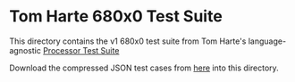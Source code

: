# Tom Harte 680x0 Test Suite

This directory contains the v1 680x0 test suite from Tom Harte's language-agnostic [Processor Test Suite](https://github.com/SingleStepTests/ProcessorTests)

Download the compressed JSON test cases from [here](https://github.com/SingleStepTests/ProcessorTests/tree/main/680x0/68000/v1) into this directory.
